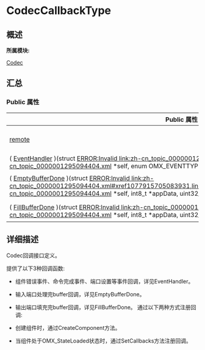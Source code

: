 # CodecCallbackType


## **概述**

**所属模块:**

[Codec](_codec.md)


## **汇总**


### Public 属性

  | Public&nbsp;属性 | 描述 | 
| -------- | -------- |
| [remote](_codec.md#remote) | 指向HdfRemoteService的指针。&nbsp;[更多...](_codec.md#remote) | 
| (&nbsp;[EventHandler](_codec.md#eventhandler)&nbsp;)(struct&nbsp;[ERROR:Invalid&nbsp;link:zh-cn_topic_0000001295094404.xml#xref452479393083931,link:zh-cn_topic_0000001295094404.xml](zh-cn_topic_0000001295094404.xml)&nbsp;\*self,&nbsp;enum&nbsp;OMX_EVENTTYPE&nbsp;event,&nbsp;struct&nbsp;[EventInfo](_event_info.md)&nbsp;\*info) | 事件上报。&nbsp;[更多...](_codec.md#eventhandler) | 
| (&nbsp;[EmptyBufferDone](_codec.md#emptybufferdone)&nbsp;)(struct&nbsp;[ERROR:Invalid&nbsp;link:zh-cn_topic_0000001295094404.xml#xref1077915705083931,link:zh-cn_topic_0000001295094404.xml](zh-cn_topic_0000001295094404.xml)&nbsp;\*self,&nbsp;int8_t&nbsp;\*appData,&nbsp;uint32_t&nbsp;appDataLen,&nbsp;const&nbsp;struct&nbsp;[OmxCodecBuffer](_omx_codec_buffer.md)&nbsp;\*buffer) | 上报输入buffer编码或者解码处理完毕。&nbsp;[更多...](_codec.md#emptybufferdone) | 
| (&nbsp;[FillBufferDone](_codec.md#fillbufferdone)&nbsp;)(struct&nbsp;[ERROR:Invalid&nbsp;link:zh-cn_topic_0000001295094404.xml#xref1123615867083931,link:zh-cn_topic_0000001295094404.xml](zh-cn_topic_0000001295094404.xml)&nbsp;\*self,&nbsp;int8_t&nbsp;\*appData,&nbsp;uint32_t&nbsp;appDataLen,&nbsp;struct&nbsp;[OmxCodecBuffer](_omx_codec_buffer.md)&nbsp;\*buffer) | 上报输出buffer填充完毕。&nbsp;[更多...](_codec.md#fillbufferdone) | 


## **详细描述**

Codec回调接口定义。

提供了以下3种回调函数:

- 组件错误事件、命令完成事件、端口设置等事件回调，详见EventHandler。

- 输入端口处理完buffer回调，详见EmptyBufferDone。

- 输出端口填充完buffer回调，详见FillBufferDone。 通过以下两种方式注册回调:

- 创建组件时，通过CreateComponent方法。

- 当组件处于OMX_StateLoaded状态时，通过SetCallbacks方法注册回调。
